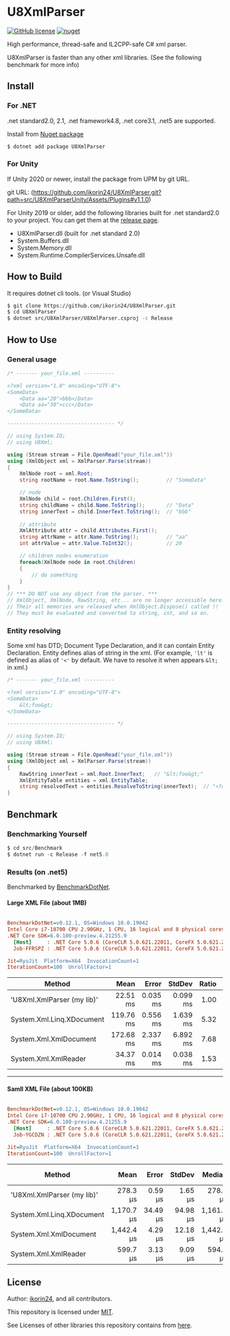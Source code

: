 # U8XmlParser

[![GitHub license](https://img.shields.io/github/license/ikorin24/U8XmlParser?color=FF8821)](https://github.com/ikorin24/U8XmlParser/blob/master/LICENSE)
[![nuget](https://img.shields.io/badge/nuget-v1.1.0-FF8821)](https://www.nuget.org/packages/U8XmlParser)

High performance, thread-safe and IL2CPP-safe C# xml parser.

U8XmlParser is faster than any other xml libraries. (See the following benchmark for more info)

## Install

### For .NET

.net standard2.0, 2.1, .net framework4.8, .net core3.1, .net5 are supported.

Install from [Nuget package](https://www.nuget.org/packages/U8XmlParser/)

```sh
$ dotnet add package U8XmlParser
```

### For Unity

If Unity 2020 or newer, install the package from UPM by git URL.

git URL: (https://github.com/ikorin24/U8XmlParser.git?path=src/U8XmlParserUnity/Assets/Plugins#v1.1.0)

For Unity 2019 or older, add the following libraries built for .net standard2.0 to your project.
You can get them at the [release page](https://github.com/ikorin24/U8XmlParser/releases).

- U8XmlParser.dll (built for .net standard 2.0)
- System.Buffers.dll
- System.Memory.dll
- System.Runtime.CompilerServices.Unsafe.dll

## How to Build

It requires dotnet cli tools. (or Visual Studio)

```sh
$ git clone https://github.com/ikorin24/U8XmlParser.git
$ cd U8XmlParser
$ dotnet src/U8XmlParser/U8XmlParser.csproj -c Release
```

## How to Use

### General usage

```cs
/* ------- your_file.xml ----------

<?xml version="1.0" encoding="UTF-8">
<SomeData>
    <Data aa="20">bbb</Data>
    <Data aa="30">ccc</Data>
</SomeData>

----------------------------------- */

// using System.IO;
// using U8Xml;

using (Stream stream = File.OpenRead("your_file.xml"))
using (XmlObject xml = XmlParser.Parse(stream))
{
    XmlNode root = xml.Root;
    string rootName = root.Name.ToString();         // "SomeData"

    // node
    XmlNode child = root.Children.First();
    string childName = child.Name.ToString();       // "Data"
    string innerText = child.InnerText.ToString();  // "bbb"
    
    // attribute
    XmlAttribute attr = child.Attributes.First();
    string attrName = attr.Name.ToString();         // "aa"
    int attrValue = attr.Value.ToInt32();           // 20

    // children nodes enumeration
    foreach(XmlNode node in root.Children)
    {
        // do something
    }
}
// *** DO NOT use any object from the parser. ***
// XmlObject, XmlNode, RawString, etc... are no longer accessible here.
// Their all memories are released when XmlObject.Dispose() called !!
// They must be evaluated and converted to string, int, and so on.
```

### Entity resolving

Some xml has DTD; Document Type Declaration, and it can contain Entity Declaration. Entity defines alias of string in the xml. (For example, `'lt'` is defined as alias of `'<'` by default. We have to resolve it when  appears `&lt;` in xml.)

```cs
/* ------- your_file.xml ----------

<?xml version="1.0" encoding="UTF-8">
<SomeData>
    &lt;foo&gt;
</SomeData>

----------------------------------- */

// using System.IO;
// using U8Xml;

using (Stream stream = File.OpenRead("your_file.xml"))
using (XmlObject xml = XmlParser.Parse(stream))
{
    RawString innerText = xml.Root.InnerText;   // "&lt;foo&gt;"
    XmlEntityTable entities = xml.EntityTable;
    string resolvedText = entities.ResolveToString(innerText);  // "<foo>"
}
```

## Benchmark

### Benchmarking Yourself

```cs
$ cd src/Benchmark
$ dotnet run -c Release -f net5.0
```

### Results (on .net5)

Benchmarked by [BenchmarkDotNet](https://github.com/dotnet/BenchmarkDotNet).

#### Large XML File (about 1MB)

``` ini

BenchmarkDotNet=v0.12.1, OS=Windows 10.0.19042
Intel Core i7-10700 CPU 2.90GHz, 1 CPU, 16 logical and 8 physical cores
.NET Core SDK=6.0.100-preview.4.21255.9
  [Host]     : .NET Core 5.0.6 (CoreCLR 5.0.621.22011, CoreFX 5.0.621.22011), X64 RyuJIT
  Job-FFRSPZ : .NET Core 5.0.6 (CoreCLR 5.0.621.22011, CoreFX 5.0.621.22011), X64 RyuJIT

Jit=RyuJit  Platform=X64  InvocationCount=1  
IterationCount=100  UnrollFactor=1  

```
|                     Method |      Mean |    Error |   StdDev | Ratio | RatioSD | Rank |      Gen 0 |     Gen 1 |     Gen 2 |  Allocated |
|--------------------------- |----------:|---------:|---------:|------:|--------:|-----:|-----------:|----------:|----------:|-----------:|
| &#39;U8Xml.XmlParser (my lib)&#39; |  22.51 ms | 0.035 ms | 0.099 ms |  1.00 |    0.00 |    1 |          - |         - |         - |       64 B |
|  System.Xml.Linq.XDocument | 119.76 ms | 0.556 ms | 1.639 ms |  5.32 |    0.08 |    3 |  7000.0000 | 4000.0000 | 1000.0000 | 51898640 B |
|     System.Xml.XmlDocument | 172.68 ms | 2.337 ms | 6.892 ms |  7.68 |    0.30 |    4 | 10000.0000 | 5000.0000 | 1000.0000 | 76709520 B |
|       System.Xml.XmlReader |  34.37 ms | 0.014 ms | 0.038 ms |  1.53 |    0.01 |    2 |          - |         - |         - |   132712 B |

---

#### Samll XML File (about 100KB)

``` ini

BenchmarkDotNet=v0.12.1, OS=Windows 10.0.19042
Intel Core i7-10700 CPU 2.90GHz, 1 CPU, 16 logical and 8 physical cores
.NET Core SDK=6.0.100-preview.4.21255.9
  [Host]     : .NET Core 5.0.6 (CoreCLR 5.0.621.22011, CoreFX 5.0.621.22011), X64 RyuJIT
  Job-YGCDZN : .NET Core 5.0.6 (CoreCLR 5.0.621.22011, CoreFX 5.0.621.22011), X64 RyuJIT

Jit=RyuJit  Platform=X64  InvocationCount=1  
IterationCount=100  UnrollFactor=1  

```
|                     Method |       Mean |    Error |   StdDev |     Median | Ratio | RatioSD | Rank | Gen 0 | Gen 1 | Gen 2 | Allocated |
|--------------------------- |-----------:|---------:|---------:|-----------:|------:|--------:|-----:|------:|------:|------:|----------:|
| &#39;U8Xml.XmlParser (my lib)&#39; |   278.3 μs |  0.59 μs |  1.65 μs |   278.4 μs |  1.00 |    0.00 |    1 |     - |     - |     - |      64 B |
|  System.Xml.Linq.XDocument | 1,170.7 μs | 34.49 μs | 94.98 μs | 1,161.3 μs |  4.21 |    0.34 |    3 |     - |     - |     - |  547336 B |
|     System.Xml.XmlDocument | 1,442.4 μs |  4.29 μs | 12.18 μs | 1,442.2 μs |  5.18 |    0.05 |    4 |     - |     - |     - |  796912 B |
|       System.Xml.XmlReader |   599.7 μs |  3.13 μs |  9.09 μs |   594.8 μs |  2.15 |    0.03 |    2 |     - |     - |     - |   29360 B |



## License

Author: [ikorin24](https://github.com/ikorin24), and all contributors.

This repository is licensed under [MIT](https://github.com/ikorin24/U8XmlParser/blob/master/LICENSE).

See Licenses of other libraries this repository contains from [here](https://github.com/ikorin24/U8XmlParser/blob/master/NOTICE.md).

